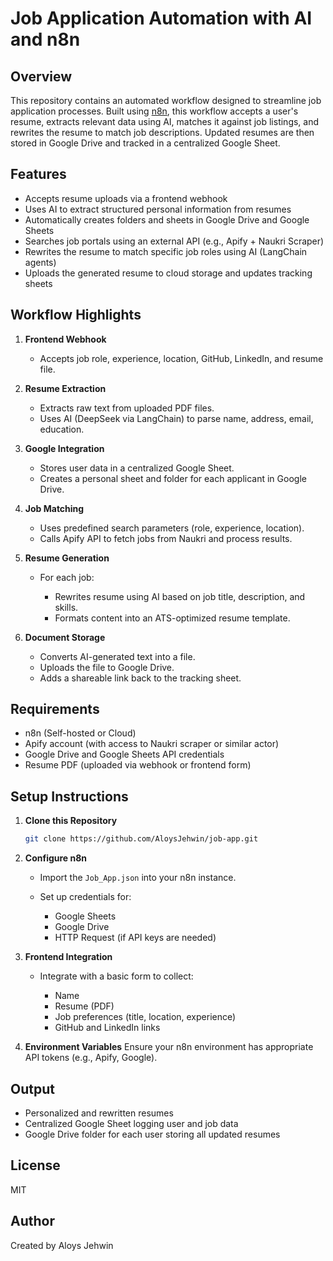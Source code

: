 # Job Application Automation with AI and n8n

## Overview

This repository contains an automated workflow designed to streamline job application processes. Built using [n8n](https://n8n.io/), this workflow accepts a user's resume, extracts relevant data using AI, matches it against job listings, and rewrites the resume to match job descriptions. Updated resumes are then stored in Google Drive and tracked in a centralized Google Sheet.

## Features

* Accepts resume uploads via a frontend webhook
* Uses AI to extract structured personal information from resumes
* Automatically creates folders and sheets in Google Drive and Google Sheets
* Searches job portals using an external API (e.g., Apify + Naukri Scraper)
* Rewrites the resume to match specific job roles using AI (LangChain agents)
* Uploads the generated resume to cloud storage and updates tracking sheets

## Workflow Highlights

1. **Frontend Webhook**

   * Accepts job role, experience, location, GitHub, LinkedIn, and resume file.

2. **Resume Extraction**

   * Extracts raw text from uploaded PDF files.
   * Uses AI (DeepSeek via LangChain) to parse name, address, email, education.

3. **Google Integration**

   * Stores user data in a centralized Google Sheet.
   * Creates a personal sheet and folder for each applicant in Google Drive.

4. **Job Matching**

   * Uses predefined search parameters (role, experience, location).
   * Calls Apify API to fetch jobs from Naukri and process results.

5. **Resume Generation**

   * For each job:

     * Rewrites resume using AI based on job title, description, and skills.
     * Formats content into an ATS-optimized resume template.

6. **Document Storage**

   * Converts AI-generated text into a file.
   * Uploads the file to Google Drive.
   * Adds a shareable link back to the tracking sheet.

## Requirements

* n8n (Self-hosted or Cloud)
* Apify account (with access to Naukri scraper or similar actor)
* Google Drive and Google Sheets API credentials
* Resume PDF (uploaded via webhook or frontend form)

## Setup Instructions

1. **Clone this Repository**

   ```bash
   git clone https://github.com/AloysJehwin/job-app.git
   ```

2. **Configure n8n**

   * Import the `Job_App.json` into your n8n instance.
   * Set up credentials for:

     * Google Sheets
     * Google Drive
     * HTTP Request (if API keys are needed)

3. **Frontend Integration**

   * Integrate with a basic form to collect:

     * Name
     * Resume (PDF)
     * Job preferences (title, location, experience)
     * GitHub and LinkedIn links

4. **Environment Variables**
   Ensure your n8n environment has appropriate API tokens (e.g., Apify, Google).

## Output

* Personalized and rewritten resumes
* Centralized Google Sheet logging user and job data
* Google Drive folder for each user storing all updated resumes

## License

MIT

## Author

Created by Aloys Jehwin

